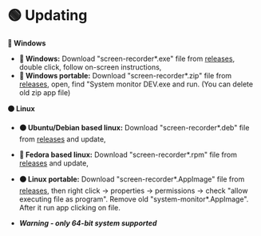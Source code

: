 # 🟢 Updating


**🔵 Windows**

- **🔵 Windows:** Download "screen-recorder*.exe" file from [releases](https://github.com/Bajojajo-xD/screen-recorder/releases), double click, follow on-screen instructions,
- **🔵 Windows portable:** Download "screen-recorder*.zip" file from [releases](https://github.com/Bajojajo-xD/screen-recorder/releases), open, find "System monitor DEV.exe and run. (You can delete old zip app file)


**🟠 Linux**

- **🟠 Ubuntu/Debian based linux:** Download "screen-recorder*.deb" file from [releases](https://github.com/Bajojajo-xD/screen-recorder/releases) and update,
- **🧿 Fedora based linux:** Download "screen-recorder*.rpm" file from [releases](https://github.com/Bajojajo-xD/screen-recorder/releases) and update,
- **🟠 Linux portable:** Download "screen-recorder*.AppImage" file from [releases](https://github.com/Bajojajo-xD/screen-recorder/releases), then right click -> properties -> permissions -> check "allow executing file as program". Remove old "system-monitor*.AppImage". After it run app clicking on file.

- ***Warning - only 64-bit system supported***
